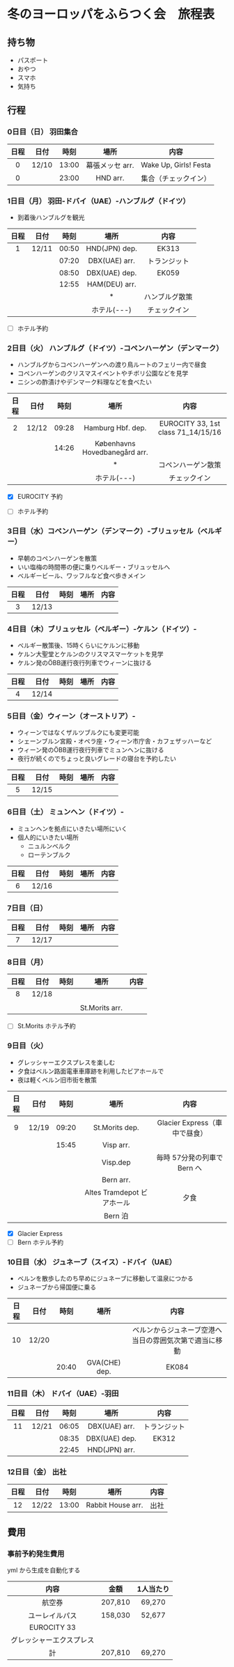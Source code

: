 # 冬のヨーロッパをふらつく会　旅程表
## 持ち物

* パスポート
* おやつ
* スマホ
* 気持ち


## 行程
### 0日目（日） 羽田集合

| 日程 | 日付   | 時刻  | 場所 | 内容 |
|:---:|:-----:|:-----:|:-:|:-:|
|  0  | 12/10 | 13:00 | 幕張メッセ arr. | Wake Up, Girls! Festa |
|  0  |       | 23:00 | HND arr. | 集合（チェックイン） |


### 1日目（月） 羽田-ドバイ（UAE）-ハンブルグ（ドイツ）

* 到着後ハンブルグを観光

| 日程 | 日付   | 時刻  | 場所 | 内容 |
|:---:|:-----:|:-----:|:-:|:-:|
|  1  | 12/11 | 00:50 | HND(JPN) dep. | EK313 |
|     |       | 07:20 | DBX(UAE) arr. | トランジット |
|     |       | 08:50 | DBX(UAE) dep. | EK059 |
|     |       | 12:55 | HAM(DEU) arr. |  |
|     |       |       | * | ハンブルグ散策 |
|     |       |       | ホテル(---) | チェックイン |

* [ ] ホテル予約


### 2日目（火） ハンブルグ（ドイツ）-コペンハーゲン（デンマーク）

* ハンブルグからコペンハーゲンへの渡り鳥ルートのフェリー内で昼食
* コペンハーゲンのクリスマスイベントやチボリ公園などを見学
* ニシンの酢漬けやデンマーク料理などを食べたい

| 日程 | 日付   | 時刻  | 場所 | 内容 |
|:---:|:-----:|:-----:|:-:|:-:|
|  2  | 12/12 | 09:28 | Hamburg Hbf. dep. | EUROCITY 33, 1st class 71_14/15/16 |
|     |       | 14:26 | Københavns Hovedbanegård arr. | |
|     |       |       | * | コペンハーゲン散策 |
|     |       |       | ホテル(---) | チェックイン |

* [x] EUROCITY 予約
* [ ] ホテル予約


### 3日目（水）コペンハーゲン（デンマーク）-ブリュッセル（ベルギー）

* 早朝のコペンハーゲンを散策
* いい塩梅の時間帯の便に乗りベルギー・ブリュッセルへ
* ベルギービール、ワッフルなど食べ歩きメイン

| 日程 | 日付   | 時刻  | 場所 | 内容 |
|:---:|:-----:|:-----:|:-:|:-:|
|  3  | 12/13 |  |  |  |


### 4日目（木）ブリュッセル（ベルギー）-ケルン（ドイツ）-

* ベルギー散策後、15時くらいにケルンに移動
* ケルン大聖堂とケルンのクリスマスマーケットを見学
* ケルン発のÖBB運行夜行列車でウィーンに抜ける

| 日程 | 日付   | 時刻  | 場所 | 内容 |
|:---:|:-----:|:-----:|:-:|:-:|
|  4  | 12/14 |  |  |  |


### 5日目（金）ウィーン（オーストリア）-

* ウィーンではなくザルツブルクにも変更可能
* シェーンブルン宮殿・オペラ座・ウィーン市庁舎・カフェザッハーなど
* ウィーン発のÖBB運行夜行列車でミュンヘンに抜ける
* 夜行が続くのでちょっと良いグレードの寝台を予約したい

| 日程 | 日付   | 時刻  | 場所 | 内容 |
|:---:|:-----:|:-----:|:-:|:-:|
|  5  | 12/15 |  |  |  |


### 6日目（土） ミュンヘン（ドイツ）-

* ミュンヘンを拠点にいきたい場所にいく
* 個人的にいきたい場所
  * ニュルンベルク
  * ローテンブルク

| 日程 | 日付   | 時刻  | 場所 | 内容 |
|:---:|:-----:|:-----:|:-:|:-:|
|  6  | 12/16 |  |  |  |


### 7日目（日）

| 日程 | 日付   | 時刻  | 場所 | 内容 |
|:---:|:-----:|:-----:|:-:|:-:|
|  7  | 12/17 |  |  |  |


### 8日目（月）

| 日程 | 日付   | 時刻  | 場所 | 内容 |
|:---:|:-----:|:-----:|:-:|:-:|
|  8  | 12/18 |  |  |  |
|     |       |  |  |  |
|     |       |  | St.Morits arr. | |

* [ ] St.Morits ホテル予約

### 9日目（火）

* グレッシャーエクスプレスを楽しむ
* 夕食はベルン路面電車車庫跡を利用したビアホールで
* 夜は軽くベルン旧市街を散策

| 日程 | 日付   | 時刻  | 場所 | 内容 |
|:---:|:-----:|:-----:|:-:|:-:|
|  9  | 12/19 | 09:20 | St.Morits dep. | Glacier Express（車中で昼食） |
|     |       | 15:45 | Visp arr. | |
|     |       |       | Visp.dep | 毎時 57分発の列車で Bern へ |
|     |       |       | Bern arr. |  |
|     |       |       | Altes Tramdepot ビアホール | 夕食 |
|     |       |       | Bern 泊 | |

* [x] Glacier Express
* [ ] Bern ホテル予約

### 10日目（水） ジュネーブ（スイス）-ドバイ（UAE）

* ベルンを散歩したのち早めにジュネーブに移動して温泉につかる
* ジュネーブから帰国便に乗る

| 日程 | 日付   | 時刻  | 場所 | 内容 |
|:---:|:-----:|:-----:|:-:|:-:|
|  10 | 12/20 |  |  | ベルンからジュネーブ空港へ当日の雰囲気次第で適当に移動 |
|     |       | 20:40 | GVA(CHE) dep. | EK084 |


### 11日目（木） ドバイ（UAE）-羽田

| 日程 | 日付   | 時刻  | 場所 | 内容 |
|:---:|:-----:|:-----:|:-:|:-:|
|  11 | 12/21 | 06:05 | DBX(UAE) arr. | トランジット |
|     |       | 08:35 | DBX(UAE) dep. | EK312 |
|     |       | 22:45 | HND(JPN) arr. | |


### 12日目（金） 出社

| 日程 | 日付   | 時刻  | 場所 | 内容 |
|:---:|:-----:|:-----:|:-:|:-:|
|  12 | 12/22 | 13:00 | Rabbit House arr. | 出社 |


## 費用
### 事前予約発生費用

yml から生成を自動化する

| 内容 | 金額 | 1人当たり |
|:----:|:----:|:---------:|
| 航空券 | 207,810 | 69,270 |
| ユーレイルパス | 158,030 | 52,677 |
| EUROCITY 33 |
| グレッシャーエクスプレス |  |  |
| 計 | 207,810 | 69,270 |
